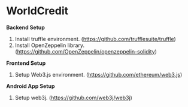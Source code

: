 # WorldCredit

<b>Backend Setup</b>
  1. Install truffle environment. (https://github.com/trufflesuite/truffle)
  2. Install OpenZeppelin library. (https://github.com/OpenZeppelin/openzeppelin-solidity)
  
<b>Frontend Setup</b>
  1. Setup Web3.js environment. (https://github.com/ethereum/web3.js)
  
<b>Android App Setup</b>
  1. Setup web3j. (https://github.com/web3j/web3j)
